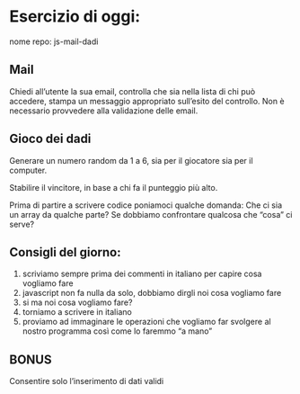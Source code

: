 Esercizio di oggi: 
===
nome repo: js-mail-dadi

## Mail
Chiedi all’utente la sua email, controlla che sia nella lista di chi può accedere, stampa un messaggio appropriato sull’esito del controllo. Non è necessario provvedere alla validazione delle email.

## Gioco dei dadi
Generare un numero random da 1 a 6, sia per il giocatore sia per il computer.

Stabilire il vincitore, in base a chi fa il punteggio più alto.


Prima di partire a scrivere codice poniamoci qualche domanda:
Che ci sia un array da qualche parte?
Se dobbiamo confrontare qualcosa che “cosa” ci serve?

## Consigli del giorno:
1. scriviamo sempre prima dei commenti in italiano per capire cosa vogliamo fare
2. javascript non fa nulla da solo, dobbiamo dirgli noi cosa vogliamo fare
3. si ma noi cosa vogliamo fare?
4. torniamo a scrivere in italiano
5. proviamo ad immaginare le operazioni che vogliamo far svolgere al nostro programma così come lo faremmo “a mano”

## BONUS
Consentire solo l’inserimento di dati validi
